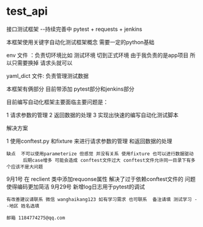 # test_api
接口测试框架 --持续完善中 pytest + requests + jenkins

本框架使用关键字自动化测试框架概念  需要一定的python基础


env 文件 ：负责切环境比如 测试环境 切到正式环境 由于我负责的是app项目 所以只需要换掉 请求头就可以

yaml_dict 文件: 负责管理测试数据

本框架有俩部分 目前带添加  pytest部分和jenkins部分

目前编写自动化框架主要面临主要问题是：

1 请求参数的管理 2 返回数据的处理  3 实现出快速的编写自动化测试脚本

解决方案
  
  1 使用conftest.py 和fixture 来进行请求参数的管理 和返回数据的处理
  
    缺点  不可以使用parameterize 但感觉 并没有关系 使用fixture 也可以进行数据驱动
          后期case增多 可能会造成 conftest文件过大 conftest文件允许同一目录下有多个应该不是大问题
    
9月1号 
  在 reclient 类中添加requonse属性 解决了过于依赖conftest文件的 问题 使得编码更加简洁
9月29号 
  新增log日志用于pytest的调试
  
    有改善建议请联系 微信 wanghaikang123 如有学习需求 也可联系  备注请填 测试学习 --地区 姓名选填
                                                                           邮箱 1184774275@qq.com  
    

